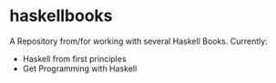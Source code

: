 # haskellbooks

A Repository from/for working with several Haskell Books. Currently:
- Haskell from first principles
- Get Programming with Haskell
